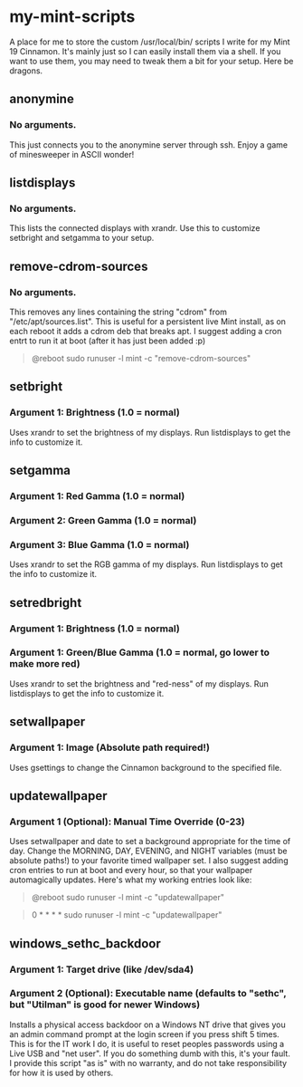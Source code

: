 # my-mint-scripts
A place for me to store the custom /usr/local/bin/ scripts I write for my Mint 19 Cinnamon. It's mainly just so I can easily install them via a shell. If you want to use them, you may need to tweak them a bit for your setup. Here be dragons.



## anonymine
### No arguments.
This just connects you to the anonymine server through ssh. Enjoy a game of minesweeper in ASCII wonder!


## listdisplays
### No arguments.
This lists the connected displays with xrandr. Use this to customize setbright and setgamma to your setup.

## remove-cdrom-sources
### No arguments.
This removes any lines containing the string "cdrom" from "/etc/apt/sources.list". This is useful for a persistent live Mint install, as on each reboot it adds a cdrom deb that breaks apt.
I suggest adding a cron entrt to run it at boot (after it has just been added :p)
> @reboot sudo runuser -l mint -c "remove-cdrom-sources"

## setbright
### Argument 1: Brightness (1.0 = normal)
Uses xrandr to set the brightness of my displays. Run listdisplays to get the info to customize it.


## setgamma
### Argument 1: Red Gamma (1.0 = normal)
### Argument 2: Green Gamma (1.0 = normal)
### Argument 3: Blue Gamma (1.0 = normal)
Uses xrandr to set the RGB gamma of my displays. Run listdisplays to get the info to customize it.


## setredbright
### Argument 1: Brightness (1.0 = normal)
### Argument 1: Green/Blue Gamma (1.0 = normal, go lower to make more red)
Uses xrandr to set the brightness and "red-ness" of my displays. Run listdisplays to get the info to customize it.


## setwallpaper
### Argument 1: Image (Absolute path required!)
Uses gsettings to change the Cinnamon background to the specified file.


## updatewallpaper
### Argument 1 (Optional): Manual Time Override (0-23)
Uses setwallpaper and date to set a background appropriate for the time of day. Change the MORNING, DAY, EVENING, and NIGHT variables (must be absolute paths!) to your favorite timed wallpaper set.
I also suggest adding cron entries to run at boot and every hour, so that your wallpaper automagically updates. Here's what my working entries look like:
> @reboot sudo runuser -l mint -c "updatewallpaper"

> 0 * * * * sudo runuser -l mint -c "updatewallpaper"


## windows_sethc_backdoor
### Argument 1: Target drive (like /dev/sda4)
### Argument 2 (Optional): Executable name (defaults to "sethc", but "Utilman" is good for newer Windows)
Installs a physical access backdoor on a Windows NT drive that gives you an admin command prompt at the login screen if you press shift 5 times. This is for the IT work I do, it is useful to reset peoples passwords using a Live USB and "net user".
If you do something dumb with this, it's your fault. I provide this script "as is" with no warranty, and do not take responsibility for how it is used by others.
